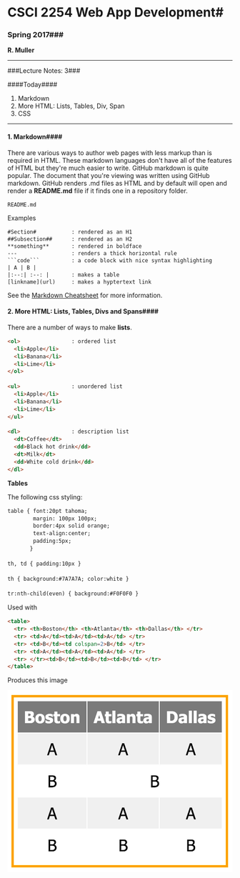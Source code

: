 # CSCI 2254 Web App Development#

### Spring 2017###

**R. Muller**

---

###Lecture Notes: 3###

####Today####

1. Markdown
2. More HTML: Lists, Tables, Div, Span
3. CSS

---

#### 1. Markdown####

There are various ways to author web pages with less markup than is required in HTML. These markdown languages don't have all of the features of HTML but they're much easier to write. GitHub markdown is quite popular. The document that you're viewing was written using GitHub  markdown. GitHub renders .md files as HTML and by default will open and render a **README.md** file if it finds one in a repository folder.

```
README.md
```

Examples

```
#Section#           : rendered as an H1
##Subsection##      : rendered as an H2
**something**       : rendered in boldface
---                 : renders a thick horizontal rule
​```code```          : a code block with nice syntax highlighting
| A | B |
|:--:| :--: |       : makes a table
[linkname](url)     : makes a hyptertext link
```

See the [Markdown Cheatsheet](https://github.com/adam-p/markdown-here/wiki/Markdown-Cheatsheet) for more information.



#### 2. More HTML: Lists, Tables, Divs and Spans####

There are a number of ways to make **lists**.

```html
<ol>                : ordered list
  <li>Apple</li>
  <li>Banana</li>
  <li>Lime</li>
</ol>

<ul>                : unordered list
  <li>Apple</li>
  <li>Banana</li>
  <li>Lime</li>
</ul>

<dl>                : description list
  <dt>Coffee</dt>
  <dd>Black hot drink</dd>
  <dt>Milk</dt>
  <dd>White cold drink</dd>
</dl>
```

**Tables**

The following css styling:

```html
table { font:20pt tahoma;
        margin: 100px 100px;
        border:4px solid orange;
        text-align:center;
        padding:5px;
       }

th, td { padding:10px }

th { background:#7A7A7A; color:white }

tr:nth-child(even) { background:#F0F0F0 }

```

Used with

```html
<table>
  <tr> <th>Boston</th> <th>Atlanta</th> <th>Dallas</th> </tr>
  <tr> <td>A</td><td>A</td><td>A</td> </tr>
  <tr> <td>B</td><td colspan=2>B</td> </tr>
  <tr> <td>A</td><td>A</td><td>A</td> </tr>
  <tr> </tr><td>B</td><td>B</td><td>B</td> </tr>
</table>
```

Produces this image

![table image](./img/table.jpg)

